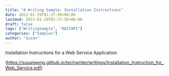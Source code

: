 ```yaml
---
title: "A Writing Sample: Installation Instructions"
date: 2022-01-29T01:37:56+08:00
lastmod: 2022-01-29T01:37:56+08:00
draft: false
tags: ["WritingSample", "RESTAPI"]
categories: ["Samples"]
author: "Susan"
---
```

Installation Instructions for a Web Service Application
 
(https://susanpeng.github.io/techwriter/writings/Installation_Instruction_for_Web_Service.pdf)